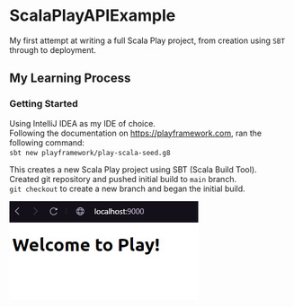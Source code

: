 # ScalaPlayAPIExample 

My first attempt at writing a full Scala Play project, from creation using `SBT` through to deployment.


## My Learning Process
### Getting Started

Using IntelliJ IDEA as my IDE of choice.\
Following the documentation on https://playframework.com, ran the following command:\
`sbt new playframework/play-scala-seed.g8`

This creates a new Scala Play project using SBT (Scala Build Tool).\
Created git repository and pushed initial build to `main` branch. \
`git checkout` to create a new branch and began the initial build.

![Fig-1 - Shows the sbt play framework default project running locally](scalaplayapiexample-images-for-readme/fig%201%20-%20Welcome%20to%20Play.png)
